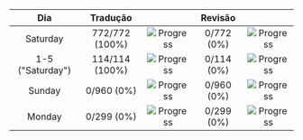 |      **Dia**     |  **Tradução**  |                                                       | **Revisão** |                                                     |
|:----------------:|:--------------:|:-----------------------------------------------------:|:-----------:|:---------------------------------------------------:|
|     Saturday     | 772/772 (100%) | ![Progress](https://progress-bar.dev/100/?&width=150) |  0/772 (0%) | ![Progress](https://progress-bar.dev/0/?&width=150) |
| 1-5 ("Saturday") | 114/114 (100%) | ![Progress](https://progress-bar.dev/100/?&width=150) |  0/114 (0%) | ![Progress](https://progress-bar.dev/0/?&width=150) |
|      Sunday      |   0/960 (0%)   |  ![Progress](https://progress-bar.dev/0/?&width=150)  |  0/960 (0%) | ![Progress](https://progress-bar.dev/0/?&width=150) |
|      Monday      |   0/299 (0%)   |  ![Progress](https://progress-bar.dev/0/?&width=150)  |  0/299 (0%) | ![Progress](https://progress-bar.dev/0/?&width=150) |